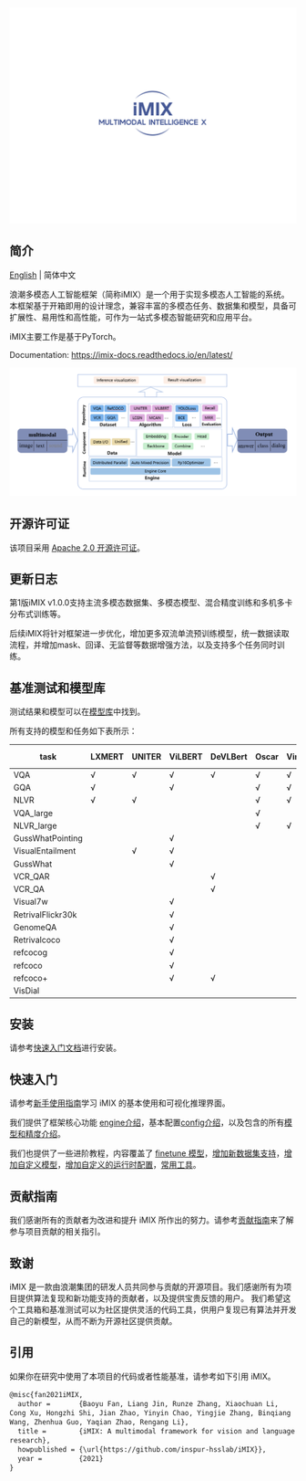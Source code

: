 <div align="center">
  <img src=".\resources\iMIX-LOGO.png" width="600"/>
</div>

## 简介

[English](readme.md) | 简体中文

浪潮多模态人工智能框架（简称iMIX）是一个用于实现多模态人工智能的系统。本框架基于开箱即用的设计理念，兼容丰富的多模态任务、数据集和模型，具备可扩展性、易用性和高性能，可作为一站式多模态智能研究和应用平台。

iMIX主要工作是基于PyTorch。

Documentation: https://imix-docs.readthedocs.io/en/latest/

![demo_image](resources/0.png)

## 开源许可证

该项目采用 [Apache 2.0 开源许可证](LICENSE)。

## 更新日志

第1版iMIX v1.0.0支持主流多模态数据集、多模态模型、混合精度训练和多机多卡分布式训练等。

后续iMIX将针对框架进一步优化，增加更多双流单流预训练模型，统一数据读取流程，并增加mask、回译、无监督等数据增强方法，以及支持多个任务同时训练。

## 基准测试和模型库

测试结果和模型可以在[模型库](docs/getstart/model_zoo.md)中找到。

所有支持的模型和任务如下表所示：

| task              | LXMERT | UNITER | ViLBERT | DeVLBert | Oscar | VinVL | MCAN | LCGN | HGL  | R2C  | VisDial-BERT |
| ----------------- | ------ | ------ | ------- | -------- | ----- | ----- | ---- | ---- | ---- | ---- | ------------ |
| VQA               | √      | √      | √       | √        | √     | √     | √    |      |      |      |              |
| GQA               | √      |        | √       |          | √     | √     |      | √    |      |      |              |
| NLVR              | √      | √      |         |          | √     | √     |      |      |      |      |              |
| VQA_large         |        |        |         |          | √     |       |      |      |      |      |              |
| NLVR_large        |        |        |         |          | √     | √     |      |      |      |      |              |
| GussWhatPointing  |        |        | √       |          |       |       |      |      |      |      |              |
| VisualEntailment  |        | √      | √       |          |       |       |      |      |      |      |              |
| GussWhat          |        |        | √       |          |       |       |      |      |      |      |              |
| VCR_QAR           |        |        |         | √        |       |       |      |      | √    | √    |              |
| VCR_QA            |        |        |         | √        |       |       |      |      | √    | √    |              |
| Visual7w          |        |        | √       |          |       |       |      |      |      |      |              |
| RetrivalFlickr30k |        |        | √       |          |       |       |      |      |      |      |              |
| GenomeQA          |        |        | √       |          |       |       |      |      |      |      |              |
| Retrivalcoco      |        |        | √       |          |       |       |      |      |      |      |              |
| refcocog          |        |        | √       |          |       |       |      |      |      |      |              |
| refcoco           |        |        | √       |          |       |       |      |      |      |      |              |
| refcoco+          |        |        | √       | √        |       |       |      |      |      |      |              |
| VisDial           |        |        |         |          |       |       |      |      |      |      | √            |

## 安装

请参考[快速入门文档](docs/getstart/get_started.md)进行安装。

## 快速入门

请参考[新手使用指南](docs/Quickrun/1_exist_data_model.md)学习 iMIX 的基本使用和可视化推理界面。

我们提供了框架核心功能 [engine介绍](docs/tutorials/Tutorial-engine.md)，基本配置[config介绍](docs/tutorials/Tutorial1-config.md)，以及包含的所有[模型和精度介绍](docs/getstart/model_zoo.md)。

我们也提供了一些进阶教程，内容覆盖了 [finetune 模型](docs/tutorials/Tutorial6-finetune.md)，[增加新数据集支持](docs/tutorials/Tutorial2-customize_dataset.md)，[增加自定义模型](docs/tutorials/Tutorial3-customize_models.md)，[增加自定义的运行时配置](docs/tutorials/Tutorial4-customize_Schedule_and_Runtime_Settings.md)，[常用工具](docs/log_visualization.md)。

## 贡献指南

我们感谢所有的贡献者为改进和提升 iMIX 所作出的努力。请参考[贡献指南](CONTRIBUTING.md)来了解参与项目贡献的相关指引。

## 致谢

iMIX 是一款由浪潮集团的研发人员共同参与贡献的开源项目。我们感谢所有为项目提供算法复现和新功能支持的贡献者，以及提供宝贵反馈的用户。 我们希望这个工具箱和基准测试可以为社区提供灵活的代码工具，供用户复现已有算法并开发自己的新模型，从而不断为开源社区提供贡献。

## 引用

如果你在研究中使用了本项目的代码或者性能基准，请参考如下引用 iMIX。

```
@misc{fan2021iMIX,
  author =       {Baoyu Fan, Liang Jin, Runze Zhang, Xiaochuan Li, Cong Xu, Hongzhi Shi, Jian Zhao, Yinyin Chao, Yingjie Zhang, Binqiang Wang, Zhenhua Guo, Yaqian Zhao, Rengang Li},
  title =        {iMIX: A multimodal framework for vision and language research},
  howpublished = {\url{https://github.com/inspur-hsslab/iMIX}},
  year =         {2021}
}
```
